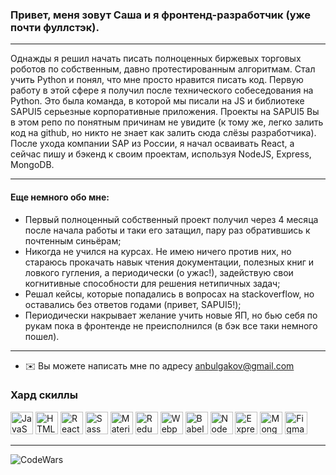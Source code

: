 ### Привет, меня зовут Саша и я фронтенд-разработчик (уже почти фуллстэк).
---
<p>  
  Однажды я решил начать писать полноценных биржевых торговых роботов по собственным, давно протестированным алгоритмам. Стал учить Python и понял, что мне просто нравится писать код. Первую работу в этой сфере я получил после технического собеседования на Python. Это была команда, в которой мы писали на JS и библиотеке SAPUI5 серьезные корпоративные приложения. Проекты на SAPUI5 Вы в этом репо по понятным причинам не увидите (к тому же, легко залить код на github, но никто не знает как залить сюда слёзы разработчика). После ухода компании SAP из России, я начал осваивать React, а сейчас пишу и бэкенд к своим проектам, используя NodeJS, Express, MongoDB.
</p>

---
#### Еще немного обо мне:
* Первый полноценный собственный проект получил через 4 месяца после начала работы и таки его затащил, пару раз обратившись к почтенным синьёрам;
* Никогда не учился на курсах. Не имею ничего против них, но стараюсь прокачать навык чтения документации, полезных книг и ловкого гугления, а периодически (о ужас!), задействую свои когнитивные способности для решения нетипичных задач;
* Решал кейсы, которые попадались в вопросах на stackoverflow, но оставались без ответов годами (привет, SAPUI5!);
* Периодически накрывает желание учить новые ЯП, но бью себя по рукам пока в фронтенде не преисполнился (в бэк все таки немного пошел).
---
* ✉️  Вы можете написать мне по адресу [anbulgakov@gmail.com](mailto:anbulgakov@gmail.com)

### Хард скиллы

<p align="left">
<a href="https://developer.mozilla.org/en-US/docs/Web/JavaScript" target="_blank" rel="noreferrer"><img src="https://raw.githubusercontent.com/danielcranney/readme-generator/main/public/icons/skills/javascript-colored.svg" width="36" height="36" alt="JavaScript" /></a>
<a href="https://developer.mozilla.org/en-US/docs/Glossary/HTML5" target="_blank" rel="noreferrer"><img src="https://raw.githubusercontent.com/danielcranney/readme-generator/main/public/icons/skills/html5-colored.svg" width="36" height="36" alt="HTML5" /></a>
<a href="https://reactjs.org/" target="_blank" rel="noreferrer"><img src="https://raw.githubusercontent.com/danielcranney/readme-generator/main/public/icons/skills/react-colored.svg" width="36" height="36" alt="React" /></a>
<a href="https://sass-lang.com/" target="_blank" rel="noreferrer"><img src="https://raw.githubusercontent.com/danielcranney/readme-generator/main/public/icons/skills/sass-colored.svg" width="36" height="36" alt="Sass" /></a>
<a href="https://mui.com/" target="_blank" rel="noreferrer"><img src="https://raw.githubusercontent.com/danielcranney/readme-generator/main/public/icons/skills/materialui-colored.svg" width="36" height="36" alt="Material UI" /></a>
<a href="https://redux.js.org/" target="_blank" rel="noreferrer"><img src="https://raw.githubusercontent.com/danielcranney/readme-generator/main/public/icons/skills/redux-colored.svg" width="36" height="36" alt="Redux" /></a>
<a href="https://webpack.js.org/" target="_blank" rel="noreferrer"><img src="https://raw.githubusercontent.com/danielcranney/readme-generator/main/public/icons/skills/webpack-colored.svg" width="36" height="36" alt="Webpack" /></a>
<a href="https://babeljs.io/" target="_blank" rel="noreferrer"><img src="https://raw.githubusercontent.com/danielcranney/readme-generator/main/public/icons/skills/babel-colored.svg" width="36" height="36" alt="Babel" /></a>
<a href="https://nodejs.org/en/" target="_blank" rel="noreferrer"><img src="https://raw.githubusercontent.com/danielcranney/readme-generator/main/public/icons/skills/nodejs-colored.svg" width="36" height="36" alt="NodeJS" /></a>
<a href="https://expressjs.com/" target="_blank" rel="noreferrer"><img src="https://raw.githubusercontent.com/danielcranney/readme-generator/main/public/icons/skills/express-colored.svg" width="36" height="36" alt="Express" /></a>
<a href="https://www.mongodb.com/" target="_blank" rel="noreferrer"><img src="https://raw.githubusercontent.com/danielcranney/readme-generator/main/public/icons/skills/mongodb-colored.svg" width="36" height="36" alt="MongoDB" /></a>
<a href="https://www.figma.com/" target="_blank" rel="noreferrer"><img src="https://raw.githubusercontent.com/danielcranney/readme-generator/main/public/icons/skills/figma-colored.svg" width="36" height="36" alt="Figma" /></a>
</p>

---
<img src="https://www.codewars.com/users/Agent_Cooper/badges/large" alt="CodeWars" />

<!--
**Alexander-Bulgakov/Alexander-Bulgakov** is a ✨ _special_ ✨ repository because its `README.md` (this file) appears on your GitHub profile.

Here are some ideas to get you started:

- 🔭 I’m currently working on ...
- 🌱 I’m currently learning ...
- 👯 I’m looking to collaborate on ...
- 🤔 I’m looking for help with ...
- 💬 Ask me about ...
- 📫 How to reach me: ...
- 😄 Pronouns: ...
- ⚡ Fun fact: ...
-->
